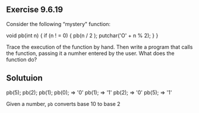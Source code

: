 ## Exercise 9.6.19
Consider the following “mystery" function:

void pb(int n) {
    if (n ! = 0) {
        pb(n / 2 );
        putchar('O' + n % 2);
    }
}

Trace the execution of the function by hand. Then write a program that calls the function, passing it a numher entered by the user. What does the function do?

## Solutuion
pb(5);
    pb(2);
        pb(1);
            pb(0); => '0'
        pb(1);     => '1'
    pb(2);         => '0'
pb(5);             => '1'

Given a number, `pb` converts base 10 to base 2
